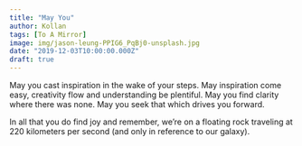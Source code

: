 ```yaml
---
title: "May You"
author: Kollan
tags: [To A Mirror]
image: img/jason-leung-PPIG6_PqBj0-unsplash.jpg
date: "2019-12-03T10:00:00.000Z"
draft: true
---
```


May you cast inspiration in the wake of your steps. 
May inspiration come easy, creativity flow and understanding be plentiful. 
May you find clarity where there was none. 
May you seek that which drives you forward.

In all that you do find joy and remember, we’re on a floating rock traveling at 220 kilometers per second (and only in reference to our galaxy).
